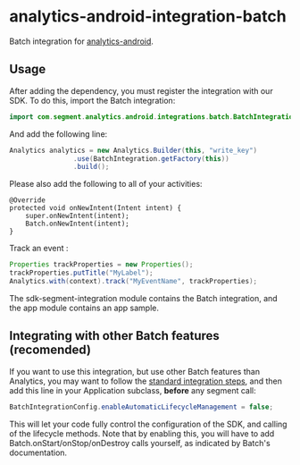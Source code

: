analytics-android-integration-batch
======================================

Batch integration for [analytics-android](https://github.com/segmentio/analytics-android).

## Usage

After adding the dependency, you must register the integration with our SDK. To do this, import the Batch integration:


```java
import com.segment.analytics.android.integrations.batch.BatchIntegration;
```

And add the following line:

```java
Analytics analytics = new Analytics.Builder(this, "write_key")
                .use(BatchIntegration.getFactory(this))
                .build();
```

Please also add the following to all of your activities:

```
@Override
protected void onNewIntent(Intent intent) {
    super.onNewIntent(intent);
    Batch.onNewIntent(intent);
}
```

Track an event :

```java
Properties trackProperties = new Properties();
trackProperties.putTitle("MyLabel");
Analytics.with(context).track("MyEventName", trackProperties);
```

The sdk-segment-integration module contains the Batch integration, and the app module contains an app sample.

## Integrating with other Batch features (recomended)

If you want to use this integration, but use other Batch features than Analytics, you may want to follow the [standard integration steps](https://batch.com/doc/android/sdk-integration/initial-setup.html), and then add this line in your Application subclass, **before** any segment call:

```java
BatchIntegrationConfig.enableAutomaticLifecycleManagement = false;
```

This will let your code fully control the configuration of the SDK, and calling of the lifecycle methods. Note that by enabling this, you will have to add Batch.onStart/onStop/onDestroy calls yourself, as indicated by Batch's documentation.

